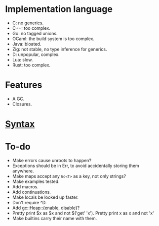 # Implementation language

- C: no generics.
- C++: too complex.
- Go: no tagged unions.
- OCaml: the build system is too complex.
- Java: bloated.
- Zig: not stable, no type inference for generics.
- D: unpopular, complex.
- Lua: slow.
- Rust: too complex.

# Features

- A GC.
- Closures.

# [Syntax](./syntax.md)

# To-do

- Make errors cause unroots to happen?
- Exceptions should be in Err, to avoid accidentally storing them anywhere.
- Make maps accept any `Gc<T>` as a key, not only strings?
- Make examples tested.
- Add macros.
- Add continuations.
- Make locals be looked up faster.
- Don't require ^D.
- Add gc::Heap::{enable, disable}?
- Pretty print $x as $x and not $('get' 'x'). Pretty print x as x and not 'x'
- Make builtins carry their name with them.
